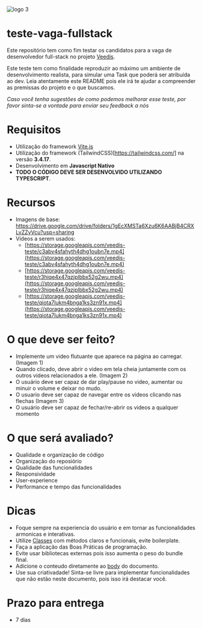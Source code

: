![logo 3](https://github.com/user-attachments/assets/826ff58f-3f63-4401-85d6-1175211ff7d4)
# teste-vaga-fullstack
Este repositório tem como fim testar os candidatos para a vaga de desenvolvedor full-stack no projeto [Veedis](https://veedis.com.br/).

Este teste tem como finalidade reproduzir ao máximo um ambiente de desenvolvimento realista, para simular uma Task que poderá ser atribuída ao dev.
Leia atentamente este README pois ele irá te ajudar a compreender as premissas do projeto e o que buscamos.

*Caso você tenha sugestões de como podemos melhorar esse teste, por favor sinta-se a vontade para enviar seu feedback a nós*

# Requisitos
- Utilização do framework [Vite.js](https://vite.dev/)
- Utilização do framework (TailwindCSS)[https://tailwindcss.com/] na versão **3.4.17**.
- Desenvolvimento em **Javascript Nativo**
- **TODO O CÓDIGO DEVE SER DESENVOLVIDO UTILIZANDO TYPESCRIPT**.

# Recursos
- Imagens de base: https://drive.google.com/drive/folders/1gEcXMSTa6Xzu6K6AABjB4CRXLvZZyVcu?usp=sharing
- Vídeos a serem usados:
  - [https://storage.googleapis.com/veedis-teste/c3abv4sfahyth4dhg1oubn7e.mp4](https://storage.googleapis.com/veedis-teste/c3abv4sfahyth4dhg1oubn7e.mp4)
  - [https://storage.googleapis.com/veedis-teste/r3hiqe4x47qzjplbbx52g2wu.mp4](https://storage.googleapis.com/veedis-teste/r3hiqe4x47qzjplbbx52g2wu.mp4)
  - [https://storage.googleapis.com/veedis-teste/qiota7lukm4bnga1ks3zn91x.mp4](https://storage.googleapis.com/veedis-teste/qiota7lukm4bnga1ks3zn91x.mp4)
# O que deve ser feito?
- Implemente um video flutuante que aparece na página ao carregar. (Imagem 1)
- Quando clicado, deve abrir o video em tela cheia juntamente com os outros videos relacionados a ele. (Imagem 2)
- O usuário deve ser capaz de dar play/pause no video, aumentar ou minuir o volume e deixar no mudo.
- O usuario deve ser capaz de navegar entre os videos clicando nas flechas (Imagem 3)
- O usuário deve ser capaz de fechar/re-abrir os videos a qualquer momento

# O que será avaliado?
- Qualidade e organização de código
- Organização do reposiório
- Qualidade das funcionalidades
- Responsividade
- User-experience
- Performance e tempo das funcionalidades

# Dicas
- Foque sempre na experiencia do usuário e em tornar as funcionalidades armonicas e interativas.
- Utilize [Classes](https://developer.mozilla.org/en-US/docs/Web/JavaScript/Reference/Classes) com métodos claros e funcionais, evite boilerplate.
- Faça a aplicação das Boas Práticas de programação.
- Evite usar bibliotecas externas pois isso aumenta o peso do bundle final.
- Adicione o conteudo diretamente ao [body](https://developer.mozilla.org/pt-BR/docs/Web/HTML/Reference/Elements/body) do documento.
- Use sua criativadade! Sinta-se livre para implementar funcionalidades que não estão neste documento, pois isso irá destacar você.

# Prazo para entrega
- 7 dias

